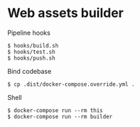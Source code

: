 # Web assets builder

Pipeline hooks

```
$ hooks/build.sh
$ hooks/test.sh
$ hooks/push.sh
```

Bind codebase

```
$ cp .dist/docker-compose.override.yml .
```

Shell

```
$ docker-compose run --rm this
$ docker-compose run --rm builder
```

